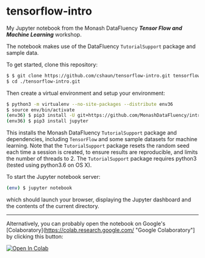 # tensorflow-intro

My Jupyter notebook from the Monash DataFluency **_Tensor Flow and Machine Learning_** workshop.

The notebook makes use of the DataFluency `TutorialSupport` package and sample data.

To get started, clone this repository:

```bash
$ $ git clone https://github.com/cshaun/tensorflow-intro.git tensorflow-intro.git
$ cd ./tensorflow-intro.git
```

Then create a virtual environment and setup your environment:

```bash
$ python3 -m virtualenv --no-site-packages --distribute env36
$ source env/bin/activate
(env36) $ pip3 install -U git+https://github.com/MonashDataFluency/intro-to-tensorflow.git
(env36) $ pip3 install jupyter
```

This installs the Monash DataFluency `TutorialSupport` package and dependencies, including `TensorFlow` and some sample datasets for machine learning. Note that the `TutorialSupport` package resets the random seed each time a session is created, to ensure results are reproducible, and limits the number of threads to 2. The `TutorialSupport` package requires python3 (tested using python3.6 on OS X).

To start the Jupyter notebook server:

```bash
(env) $ jupyter notebook
```
which should launch your browser, displaying the Jupyter dashboard and the contents of the current directory.

---

Alternatively, you can probably open the notebook on Google's [Colaboratory](https://colab.research.google.com/ "Google Colaboratory"] by clicking this button:

[![Open In Colab](https://colab.research.google.com/assets/colab-badge.svg)](https://github.com/cnuahs/tensorflow-intro/blob/master/ML_Coursework_Student.ipynb)
